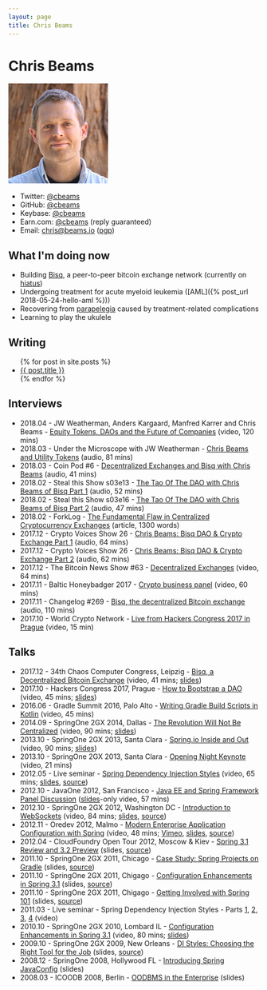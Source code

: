 ```yaml
---
layout: page
title: Chris Beams
---
```


# Chris Beams
![Chris in 2016](cbeams.jpg)

 - Twitter: [@cbeams](https://twitter.com/cbeams)
 - GitHub: [@cbeams](https://github.com/cbeams)
 - Keybase: [@cbeams](https://keybase.io/cbeams)
 - Earn.com: [@cbeams](https://earn.com/cbeams) (reply guaranteed)
 - Email: [chris@beams.io](mailto:chris@beams.io) ([pgp](pgp.txt))


## What I'm doing now

 - Building [Bisq](https://bisq.network), a peer-to-peer bitcoin exchange network (currently on [hiatus](https://github.com/bisq-network/roles/issues/1#issuecomment-444857417))
 - Undergoing treatment for acute myeloid leukemia ([AML]({% post_url 2018-05-24-hello-aml %}))
 - Recovering from [parapelegia](https://en.wikipedia.org/wiki/Paraplegia) caused by treatment-related complications
 - Learning to play the ukulele


## Writing

<ul>
  {% for post in site.posts %}
  <li><a href="{{ post.url }}">{{ post.title }}</a></li>
  {% endfor %}
</ul>


## Interviews

 - 2018.04 - JW Weatherman, Anders Kargaard, Manfred Karrer and Chris Beams - [Equity Tokens, DAOs and the Future of Companies](https://www.youtube.com/watch?v=YkLtt6ynLfQ) (video, 120 mins)
 - 2018.03 - Under the Microscope with JW Weatherman - [Chris Beams and Utility Tokens](https://play.acast.com/s/world-crypto-network/underthemicroscopewithjwweatherman-chrisbeamsandutilitytokens?autoplay) (audio, 81 mins)
 - 2018.03 - Coin Pod #6 - [Decentralized Exchanges and Bisq with Chris Beams](https://youmeandbtc.com/bitcoin-podcast/decentralized-exchanges-and-bisq-with-chris-beams-the-coin-pod-ep-6/) (audio, 41 mins)
 - 2018.02 - Steal this Show s03e13 - [The Tao Of The DAO with Chris Beams of Bisq Part 1](https://stealthisshow.com/s03e13/) (audio, 52 mins)
 - 2018.02 - Steal this Show s03e16 - [The Tao Of The DAO with Chris Beams of Bisq Part 2](https://stealthisshow.com/s03e16/) (audio, 47 mins)
 - 2018.02 - ForkLog - [The Fundamental Flaw in Centralized Cryptocurrency Exchanges](http://forklog.net/bisq-co-founder-chris-beams-theres-a-fundamental-and-ultimately-fatal-flaw-in-the-centralized-cryptocurrency-exchange-model/) (article, 1300 words)
 - 2017.12 - Crypto Voices Show 26 - [Chris Beams: Bisq DAO & Crypto Exchange Part 1](https://soundcloud.com/cryptovoices/show-26-part-i-chris-beams-bisq-dao-crypto-exchange) (audio, 64 mins)
 - 2017.12 - Crypto Voices Show 26 - [Chris Beams: Bisq DAO & Crypto Exchange Part 2](https://soundcloud.com/cryptovoices/show-26-part-ii-chris-beams-bisq-dao-crypto-exchange) (audio, 62 mins)
 - 2017.12 - The Bitcoin News Show #63 - [Decentralized Exchanges](https://www.youtube.com/watch?v=VoSLBsUsmTo) (video, 64 mins)
 - 2017.11 - Baltic Honeybadger 2017 - [Crypto business panel](https://www.youtube.com/watch?v=BLqm2FNOmbU&t=4475) (video, 60 mins)
 - 2017.11 - Changelog #269 - [Bisq, the decentralized Bitcoin exchange](https://changelog.com/podcast/269) (audio, 110 mins)
 - 2017.10 - World Crypto Network - [Live from Hackers Congress 2017 in Prague](https://www.youtube.com/watch?time_continue=8&v=AvXWToT-dcQ) (video, 15 min)


## Talks

 - 2017.12 - 34th Chaos Computer Congress, Leipzig - [Bisq, a Decentralized Bitcoin Exchange](https://www.youtube.com/watch?time_continue=90&v=Fv-eCchzBZA) (video, 41 mins; [slides](https://docs.google.com/presentation/d/14yTWXvevSTAedFaKYbPjtgyR0J_ejjJQVdJlWj9_9bo/edit#slide=id.p))
 - 2017.10 - Hackers Congress 2017, Prague - [How to Bootstrap a DAO](https://www.youtube.com/watch?v=rSiHPcuwbo8) (video, 45 mins; [slides](https://docs.google.com/presentation/d/1G5_6Kju2OoItZ5lD0jnskqLdOV2dAJpdB6WOjmq9hRk/edit#slide=id.p))
 - 2016.06 - Gradle Summit 2016, Palo Alto - [Writing Gradle Build Scripts in Kotlin](https://www.youtube.com/watch?v=vv4zh_oPBTw) (video, 45 mins)
 - 2014.09 - SpringOne 2GX 2014, Dallas - [The Revolution Will Not Be Centralized](https://www.infoq.com/presentations/spring-data-gemfire-7-5) (video, 90 mins; [slides](https://speakerdeck.com/cbeams/the-revolution-will-not-be-centralized))
 - 2013.10 - SpringOne 2GX 2013, Santa Clara - [Spring.io Inside and Out](https://www.youtube.com/watch?v=pA1oGmd1R5w) (video, 90 mins; [slides](https://speakerdeck.com/cbeams/spring-dot-io-inside-and-out))
 - 2013.10 - SpringOne 2GX 2013, Santa Clara - [Opening Night Keynote](https://www.youtube.com/watch?v=jplkJIHPGos&feature=youtu.be&t=3542) (video, 21 mins)
 - 2012.05 - Live seminar - [Spring Dependency Injection Styles](https://www.youtube.com/watch?v=dJh84cjMY3E) (video, 65 mins; [slides](https://cbeams.github.io/distyles), [source](https://github.com/cbeams/distyles))
 - 2012.10 - JavaOne 2012, San Francisco - [Java EE and Spring Framework Panel Discussion](https://www.youtube.com/watch?v=3KW-2tLur3c) ([slides](https://speakerdeck.com/cbeams/javaone-2012-java-ee-and-spring-panel-discusson)-only video, 57 mins)
 - 2012.10 - SpringOne 2GX 2012, Washington DC - [Introduction to WebSockets](https://www.infoq.com/presentations/Introduction-WebSocket) (video, 84 mins; [slides](https://speakerdeck.com/cbeams/intro-to-websockets), [source](http://cbeams.github.io/bitcoin-rt/))
 - 2012.11 - Oredev 2012, Malmo - [Modern Enterprise Application Configuration with Spring](http://www.oredev.org/oredev2012/2012/sessions/modern-enterprise-application-configuration-with-spring.html) (video, 48 mins; [Vimeo](https://vimeo.com/54942353), [slides](http://cbeams.github.io/modern-config/), [source](https://github.com/cbeams/modern-config))
 - 2012.04 - CloudFoundry Open Tour 2012, Moscow & Kiev - [Spring 3.1 Review and 3.2 Preview](http://cbeams.github.io/spring-3.1-review/) (slides, [source](https://github.com/cbeams/spring-3.1-review))
 - 2011.10 - SpringOne 2GX 2011, Chicago - [Case Study: Spring Projects on Gradle](https://speakerdeck.com/cbeams/case-study-spring-projects-on-gradle) (slides, [source](https://github.com/cbeams/spring-on-gradle))
 - 2011.10 - SpringOne 2GX 2011, Chigago - [Configuration Enhancements in Spring 3.1](https://speakerdeck.com/cbeams/configuration-enhancements-in-spring-3-dot-2) (slides, [source](https://github.com/cbeams/spring-3.1-config))
 - 2011.10 - SpringOne 2GX 2011, Chigago - [Getting Involved with Spring 101](https://speakerdeck.com/cbeams/getting-involved-with-spring-101) (slides, [source](https://github.com/cbeams/spring-community-101))
 - 2011.03 - Live seminar - Spring Dependency Injection Styles - Parts [1](https://www.youtube.com/watch?v=3flORdmpxhk), [2](https://www.youtube.com/watch?v=exUR1KwKlUg), [3](https://www.youtube.com/watch?v=-pYPiw0pVqc), [4](https://www.youtube.com/watch?v=9E6qqSeLy1Q) (video)
 - 2010.10 - SpringOne 2GX 2010, Lombard IL - [Configuration Enhancements in Spring 3.1](https://www.infoq.com/presentations/Configuration-in-Spring-3-1) (video, 80 mins; [slides](https://speakerdeck.com/cbeams/configuration-enhancements-in-spring-3-dot-1))
 - 2009.10 - SpringOne 2GX 2009, New Orleans - [DI Styles: Choosing the Right Tool for the Job](https://speakerdeck.com/cbeams/di-styles-choosing-the-right-tool-for-the-job) (slides, [source](https://github.com/cbeams/distyles-springone2gx))
 - 2008.12 - SpringOne 2008, Hollywood FL - [Introducing Spring JavaConfig](https://speakerdeck.com/cbeams/introducing-spring-javaconfig) (slides)
 - 2008.03 - ICOODB 2008, Berlin - [OODBMS in the Enterprise](https://speakerdeck.com/cbeams/oodbms-in-the-enterprise) (slides)
